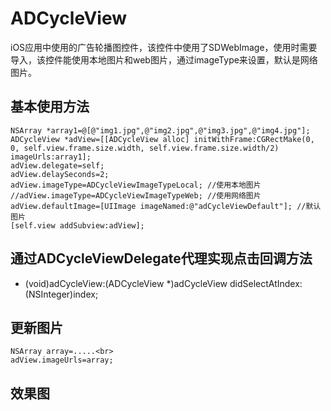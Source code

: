 # ADCycleView
iOS应用中使用的广告轮播图控件，该控件中使用了SDWebImage，使用时需要导入，该控件能使用本地图片和web图片，通过imageType来设置，默认是网络图片。
## 基本使用方法
    NSArray *array1=@[@"img1.jpg",@"img2.jpg",@"img3.jpg",@"img4.jpg"];
    ADCycleView *adView=[[ADCycleView alloc] initWithFrame:CGRectMake(0, 0, self.view.frame.size.width, self.view.frame.size.width/2) imageUrls:array1];
    adView.delegate=self;
    adView.delaySeconds=2;
    adView.imageType=ADCycleViewImageTypeLocal; //使用本地图片
    //adView.imageType=ADCycleViewImageTypeWeb; //使用网络图片
    adView.defaultImage=[UIImage imageNamed:@"adCycleViewDefault"]; //默认图片
    [self.view addSubview:adView];
## 通过ADCycleViewDelegate代理实现点击回调方法
   - (void)adCycleView:(ADCycleView *)adCycleView didSelectAtIndex:(NSInteger)index;
## 更新图片
    NSArray array=.....<br>
    adView.imageUrls=array;
## 效果图
